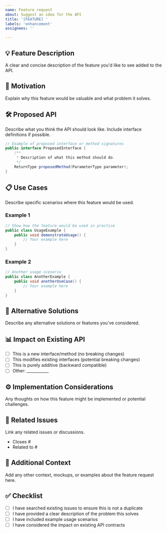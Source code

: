 ```yaml
---
name: Feature request
about: Suggest an idea for the API
title: '[FEATURE] '
labels: 'enhancement'
assignees: ''

---
```


## 💡 Feature Description
A clear and concise description of the feature you'd like to see added to the API.

## 🎯 Motivation
Explain why this feature would be valuable and what problem it solves.

## 🛠️ Proposed API
Describe what you think the API should look like. Include interface definitions if possible.

```java
// Example of proposed interface or method signatures
public interface ProposedInterface {
    /**
     * Description of what this method should do.
     */
    ReturnType proposedMethod(ParameterType parameter);
}
```

## 📋 Use Cases
Describe specific scenarios where this feature would be used.

### Example 1
```java
// Show how the feature would be used in practice
public class UsageExample {
    public void demonstrateUsage() {
        // Your example here
    }
}
```

### Example 2
```java
// Another usage scenario
public class AnotherExample {
    public void anotherUseCase() {
        // Your example here
    }
}
```

## 🔄 Alternative Solutions
Describe any alternative solutions or features you've considered.

## 📊 Impact on Existing API
- [ ] This is a new interface/method (no breaking changes)
- [ ] This modifies existing interfaces (potential breaking changes)
- [ ] This is purely additive (backward compatible)
- [ ] Other: ___________

## ⚙️ Implementation Considerations
Any thoughts on how this feature might be implemented or potential challenges.

## 🔗 Related Issues
Link any related issues or discussions.
- Closes #
- Related to #

## 📁 Additional Context
Add any other context, mockups, or examples about the feature request here.

## ✅ Checklist
- [ ] I have searched existing issues to ensure this is not a duplicate
- [ ] I have provided a clear description of the problem this solves
- [ ] I have included example usage scenarios
- [ ] I have considered the impact on existing API contracts